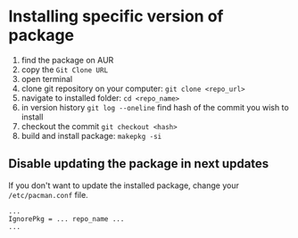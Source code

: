 # Installing specific version of package

1. find the package on AUR
2. copy the `Git Clone URL`
3. open terminal
4. clone git repository on your computer: `git clone <repo_url>`
5. navigate to installed folder: `cd <repo_name>`
6. in version history `git log --oneline` find hash of the commit you wish to install
7. checkout the commit `git checkout <hash>`
8. build and install package: `makepkg -si` 


## Disable updating the package in next updates

If you don't want to update the installed package, change your `/etc/pacman.conf` file.

```
...
IgnorePkg = ... repo_name ...
...
```